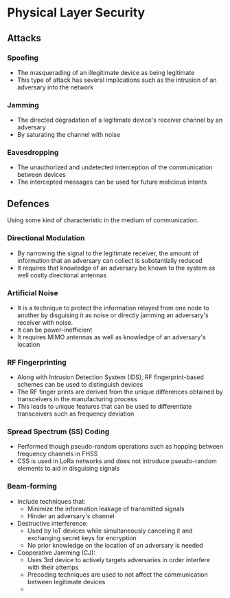 # Physical Layer Security

## Attacks
### Spoofing
- The masquerading of an illegitimate device as being legitimate
- This type of attack has several implications such as the intrusion of an adversary into the network

### Jamming
- The directed degradation of a legitimate device's receiver channel by an adversary
- By saturating the channel with noise

### Eavesdropping
- The unauthorized and undetected interception of the communication between devices
- The intercepted messages can be used for future malicious intents

## Defences
Using some kind of characteristic in the medium of communication.

### Directional Modulation
- By narrowing the signal to the legitimate receiver, the amount of information that an adversary can collect is substantially reduced
- It requires that knowledge of an adversary be known to the system as well costly directional antennas

### Artificial Noise
- It is a technique to protect the information relayed from one node to another by disguising it as noise or directly jamming an adversary's receiver with noise.
- It can be power-inefficient
- It requires MIMO antennas as well as knowledge of an adversary's location

### RF Fingerprinting
- Along with Intrusion Detection System (IDS), RF fingerprint-based schemes can be used to distinguish devices
- The RF finger prints are derived from the unique differences obtained by transceivers in the manufacturing process
- This leads to unique features that can be used to differentiate transceivers such as frequency deviation

### Spread Spectrum (SS) Coding
- Performed though pseudo-random operations such as hopping between frequency channels in FHSS
- CSS is used in LoRa networks and does not introduce pseudo-random elements to aid in disguising signals

### Beam-forming
- Include techniques that:
	- Minimize the information leakage of transmitted signals 
	- Hinder an adversary's channel
- Destructive interference:
	- Used by IoT devices while simultaneously canceling it and exchanging secret keys for encryption
	- No prior knowledge on the location of an adversary is needed
- Cooperative Jamming (CJ):
	- Uses 3rd device to actively targets adversaries in order interfere with their attemps
	- Precoding techniques are used to not affect the communication between legitimate devices
	- 